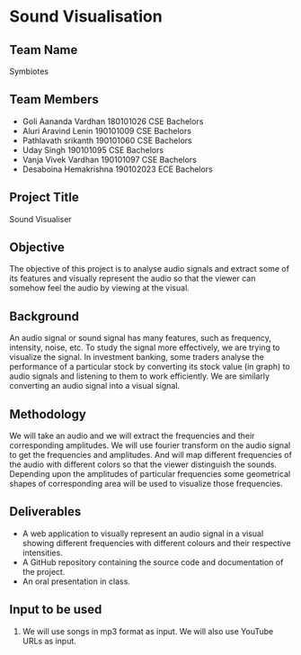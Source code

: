 # Sound Visualisation

## Team Name
Symbiotes

## Team Members
* Goli Aananda Vardhan 180101026 CSE Bachelors
* Aluri Aravind Lenin 190101009 CSE Bachelors
* Pathlavath srikanth 190101060 CSE Bachelors
* Uday Singh 190101095 CSE Bachelors
* Vanja Vivek Vardhan 190101097 CSE Bachelors
* Desaboina Hemakrishna 190102023 ECE Bachelors

## Project Title
Sound Visualiser

## Objective
The objective of this project is to analyse audio signals and extract some of its features and visually represent the audio so that the viewer can somehow feel the audio by viewing at the visual.

## Background
An audio signal or sound signal has many features, such as frequency, intensity, noise, etc. To study the signal more effectively, we are trying to visualize the signal. In investment banking, some traders analyse the performance of a particular stock by converting its stock value (in graph) to audio signals and listening to them to work efficiently. We are similarly converting an audio signal into a visual signal.

## Methodology
We will take an audio and we will extract the frequencies and their corresponding amplitudes. We will use fourier transform on the audio signal to get the frequencies and amplitudes. And will map different frequencies of the audio with different colors so that the viewer distinguish the sounds. Depending upon the amplitudes of particular frequencies some geometrical shapes of corresponding area will be used to visualize those frequencies.

## Deliverables
* A web application to visually represent an audio signal in a visual showing different frequencies with different colours and their respective intensities.
* A GitHub repository containing the source code and documentation of the project.
* An oral presentation in class.

## Input to be used
1. We will use songs in mp3 format as input. We will also use YouTube URLs as input. 

